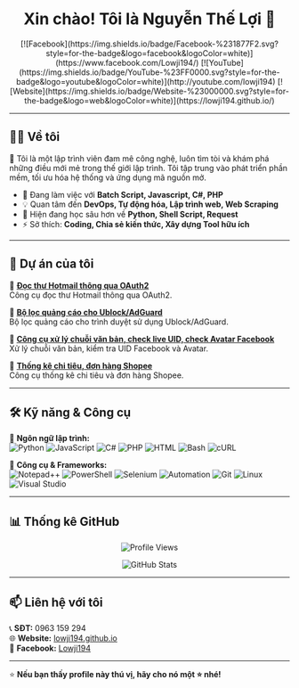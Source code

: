 <h1 align="center">Xin chào! Tôi là Nguyễn Thế Lợi 👋</h1>

<p align="center">
  [![Facebook](https://img.shields.io/badge/Facebook-%231877F2.svg?style=for-the-badge&logo=facebook&logoColor=white)](https://www.facebook.com/Lowji194/)
  [![YouTube](https://img.shields.io/badge/YouTube-%23FF0000.svg?style=for-the-badge&logo=youtube&logoColor=white)](http://youtube.com/lowji194)
  [![Website](https://img.shields.io/badge/Website-%23000000.svg?style=for-the-badge&logo=web&logoColor=white)](https://lowji194.github.io/)
</p>

---

## 👨‍💻 Về tôi  
🚀 Tôi là một lập trình viên đam mê công nghệ, luôn tìm tòi và khám phá những điều mới mẻ trong thế giới lập trình. Tôi tập trung vào phát triển phần mềm, tối ưu hóa hệ thống và ứng dụng mã nguồn mở.

- 🔭 Đang làm việc với **Batch Script, Javascript, C#, PHP**
- 💡 Quan tâm đến **DevOps, Tự động hóa, Lập trình web, Web Scraping**
- 🌱 Hiện đang học sâu hơn về **Python, Shell Script, Request**
- ⚡ Sở thích: **Coding, Chia sẻ kiến thức, Xây dựng Tool hữu ích**

---

## 💼 Dự án của tôi  

🔹 **[Đọc thư Hotmail thông qua OAuth2](https://theloi.io.vn/hotmail/)**  
Công cụ đọc thư Hotmail thông qua OAuth2.

🔹 **[Bộ lọc quảng cáo cho Ublock/AdGuard](https://github.com/lowji194/linh-tinh/blob/main/filter_ads)**  
Bộ lọc quảng cáo cho trình duyệt sử dụng Ublock/AdGuard.

🔹 **[Công cụ xử lý chuỗi văn bản, check live UID, check Avatar Facebook](http://lowji194.github.io/cat)**  
Xử lý chuỗi văn bản, kiểm tra UID Facebook và Avatar.

🔹 **[Thống kê chi tiêu, đơn hàng Shopee](https://github.com/lowji194/linh-tinh/tree/main/thong-ke-shopee)**  
Công cụ thống kê chi tiêu và đơn hàng Shopee.

---

## 🛠 Kỹ năng & Công cụ  

🔹 **Ngôn ngữ lập trình:**  
![Python](https://img.shields.io/badge/Python-%233776AB.svg?style=flat&logo=python&logoColor=white) 
![JavaScript](https://img.shields.io/badge/JavaScript-%23F7DF1E.svg?style=flat&logo=javascript&logoColor=black)
![C#](https://img.shields.io/badge/C%23-%23239120.svg?style=flat&logo=csharp&logoColor=white)
![PHP](https://img.shields.io/badge/PHP-%23777BB4.svg?style=flat&logo=php&logoColor=white)
![HTML](https://img.shields.io/badge/HTML-%23E34F26.svg?style=flat&logo=html5&logoColor=white)
![Bash](https://img.shields.io/badge/Bash-%234EAA25.svg?style=flat&logo=gnu-bash&logoColor=white)
![cURL](https://img.shields.io/badge/cURL-%23007EC6.svg?style=flat&logo=curl&logoColor=white)

🔹 **Công cụ & Frameworks:**  
![Notepad++](https://img.shields.io/badge/Notepad++-%2388CC02.svg?style=flat&logo=notepad%2B%2B&logoColor=white)
![PowerShell](https://img.shields.io/badge/PowerShell-%23239120.svg?style=flat&logo=powershell&logoColor=white)
![Selenium](https://img.shields.io/badge/Selenium-%2343B02A.svg?style=flat&logo=selenium&logoColor=white)
![Automation](https://img.shields.io/badge/Automation-%23FF6F00.svg?style=flat&logo=robot-framework&logoColor=white)
![Git](https://img.shields.io/badge/Git-%23F05032.svg?style=flat&logo=git&logoColor=white)
![Linux](https://img.shields.io/badge/Linux-%23FCC624.svg?style=flat&logo=linux&logoColor=black)
![Visual Studio](https://img.shields.io/badge/Visual_Studio-%235C2D91.svg?style=flat&logo=visual-studio&logoColor=white)

---

## 📊 Thống kê GitHub  
<p align="center">
  <img src="https://komarev.com/ghpvc/?username=lowji194&color=orange&style=for-the-badge" alt="Profile Views">
</p>
<p align="center">
  <img src="https://github-readme-stats.vercel.app/api?username=lowji194&show_icons=true&theme=radical" alt="GitHub Stats">
</p>

---

## 📫 Liên hệ với tôi  
📞 **SĐT:** 0963 159 294  
🌐 **Website:** [lowji194.github.io](https://lowji194.github.io/)  
📌 **Facebook:** [Lowji194](https://www.facebook.com/Lowji194/)  

---

⭐ **Nếu bạn thấy profile này thú vị, hãy cho nó một ⭐ nhé!**  
